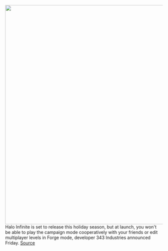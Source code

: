 <img src='https://cdn.vox-cdn.com/thumbor/MMCxY3iDurfLfm8WBqa2_JOUMKQ=/0x0:1376x728/1200x800/filters:focal(578x254:798x474)/cdn.vox-cdn.com/uploads/chorus_image/image/69754566/bbe15939_a7a9_41cb_9010_a9f8e0a30adf.0.jpeg' width='700px' /><br/>
Halo Infinite is set to release this holiday season, but at launch, you won't be able to play the campaign mode cooperatively with your friends or edit multiplayer levels in Forge mode, developer 343 Industries announced Friday.
<a href='https://www.theverge.com/2021/8/20/22634448/halo-infinite-co-op-campaign-forge-delay-launch'> Source <a/>